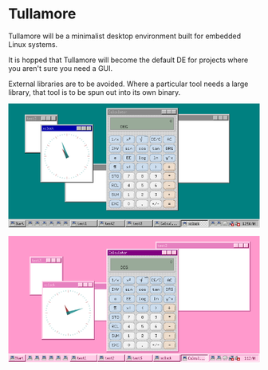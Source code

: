 # Tullamore
Tullamore will be a minimalist desktop environment built for embedded Linux systems. 

It is hopped that Tullamore will become the default DE for projects where you aren't sure you need a GUI.

External libraries are to be avoided. Where a particular tool needs a large library, that tool is to be spun out into its own binary.

![Tullamore Screenshot](screenshots/2025-05-25.png)

![Tullamore Screenshot](screenshots/Pink.png)
